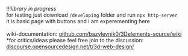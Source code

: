 !!!_library in progress_<br>
for testing just download `/developing` folder and run `npx http-server`<br>
it is basic page with buttons and i am experementing here<br><br>
wiki-documentation: [github.com/bazylevnik0/3Delements-source/wiki](https://github.com/bazylevnik0/3Delements-source/wiki)<br>
*for critics/ideas please feel free join to the discussion:<br>
[discourse.opensourcedesign.net/t/3d-web-design/](https://discourse.opensourcedesign.net/t/3d-web-design/)
